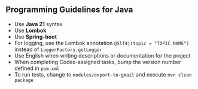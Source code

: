## Programming Guidelines for Java

- Use **Java 21** syntax
- Use **Lombok**
- Use **Spring-boot**
- For logging, use the Lombok annotation `@Slf4j(topic = "TOPIC_NAME")` instead of `LoggerFactory.getLogger`
- Use English when writing descriptions or documentation for the project
- When completing Codex-assigned tasks, bump the version number defined in `pom.xml`
- To run tests, change to `modules/export-to-gmail` and execute `mvn clean package`
